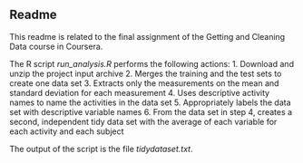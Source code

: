Readme
------

This readme is related to the final assignment of the Getting and
Cleaning Data course in Coursera.

The R script *run\_analysis.R* performs the following
actions: 1. Download and unzip the project input archive 2. Merges the
training and the test sets to create one data set 3. Extracts only the
measurements on the mean and standard deviation for each measurement 4.
Uses descriptive activity names to name the activities in the data set
5. Appropriately labels the data set with descriptive variable names 6.
From the data set in step 4, creates a second, independent tidy data set
with the average of each variable for each activity and each subject

The output of the script is the file *tidydataset.txt*.
